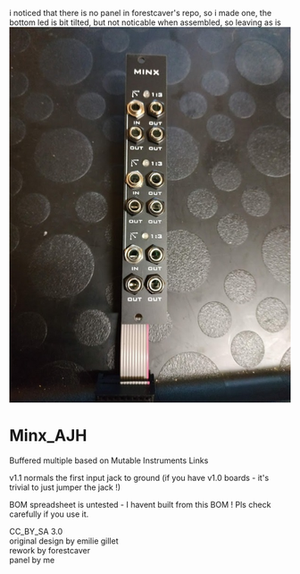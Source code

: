 i noticed that there is no panel in forestcaver's repo, so i made one, the bottom led is bit tilted, but not noticable when assembled, so leaving as is  
![Image of panel](minx.jpg)



# Minx_AJH
Buffered multiple based on Mutable Instruments Links

v1.1 normals the first input jack to ground (if you have v1.0 boards - it's trivial to just jumper the jack !)

BOM spreadsheet is untested - I havent built from this BOM ! Pls check carefully if you use it.

CC_BY_SA 3.0  
original design by emilie gillet   
rework by forestcaver   
panel by me   
